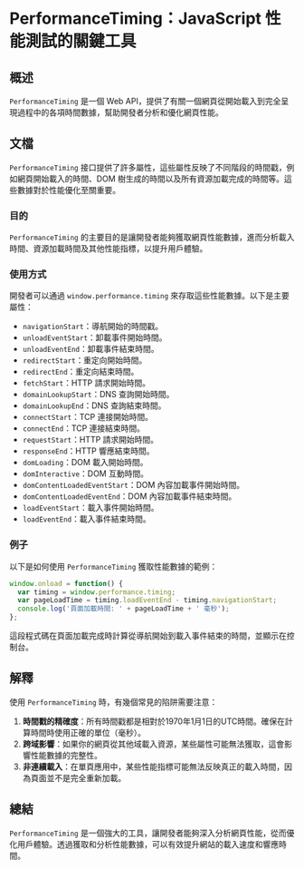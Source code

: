 <!--
Meta Description: # PerformanceTiming：JavaScript 性能測試的關鍵工具 ## 概述 `PerformanceTiming` 是一個 Web API，提供了有關一個網頁從開始載入到完全呈現過程中的各項時間數據，幫助開發者分析和優化網頁性能。 ## 文檔 `PerformanceTiming`...
Meta Keywords: performancetiming, dom, timing, window, http
-->

# PerformanceTiming：JavaScript 性能測試的關鍵工具

## 概述
`PerformanceTiming` 是一個 Web API，提供了有關一個網頁從開始載入到完全呈現過程中的各項時間數據，幫助開發者分析和優化網頁性能。

## 文檔
`PerformanceTiming` 接口提供了許多屬性，這些屬性反映了不同階段的時間戳，例如網頁開始載入的時間、DOM 樹生成的時間以及所有資源加載完成的時間等。這些數據對於性能優化至關重要。

### 目的
`PerformanceTiming` 的主要目的是讓開發者能夠獲取網頁性能數據，進而分析載入時間、資源加載時間及其他性能指標，以提升用戶體驗。

### 使用方式
開發者可以通過 `window.performance.timing` 來存取這些性能數據。以下是主要屬性：

- `navigationStart`：導航開始的時間戳。
- `unloadEventStart`：卸載事件開始時間。
- `unloadEventEnd`：卸載事件結束時間。
- `redirectStart`：重定向開始時間。
- `redirectEnd`：重定向結束時間。
- `fetchStart`：HTTP 請求開始時間。
- `domainLookupStart`：DNS 查詢開始時間。
- `domainLookupEnd`：DNS 查詢結束時間。
- `connectStart`：TCP 連接開始時間。
- `connectEnd`：TCP 連接結束時間。
- `requestStart`：HTTP 請求開始時間。
- `responseEnd`：HTTP 響應結束時間。
- `domLoading`：DOM 載入開始時間。
- `domInteractive`：DOM 互動時間。
- `domContentLoadedEventStart`：DOM 內容加載事件開始時間。
- `domContentLoadedEventEnd`：DOM 內容加載事件結束時間。
- `loadEventStart`：載入事件開始時間。
- `loadEventEnd`：載入事件結束時間。

### 例子
以下是如何使用 `PerformanceTiming` 獲取性能數據的範例：

```javascript
window.onload = function() {
  var timing = window.performance.timing;
  var pageLoadTime = timing.loadEventEnd - timing.navigationStart;
  console.log('頁面加載時間: ' + pageLoadTime + ' 毫秒');
};
```

這段程式碼在頁面加載完成時計算從導航開始到載入事件結束的時間，並顯示在控制台。

## 解釋
使用 `PerformanceTiming` 時，有幾個常見的陷阱需要注意：

1. **時間戳的精確度**：所有時間戳都是相對於1970年1月1日的UTC時間。確保在計算時間時使用正確的單位（毫秒）。
2. **跨域影響**：如果你的網頁從其他域載入資源，某些屬性可能無法獲取，這會影響性能數據的完整性。
3. **非連續載入**：在單頁應用中，某些性能指標可能無法反映真正的載入時間，因為頁面並不是完全重新加載。

## 總結
`PerformanceTiming` 是一個強大的工具，讓開發者能夠深入分析網頁性能，從而優化用戶體驗。透過獲取和分析性能數據，可以有效提升網站的載入速度和響應時間。